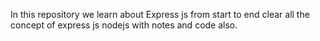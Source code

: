 In this repository we learn about Express js from start to end
clear all the concept of express js nodejs 
with notes and code also.

